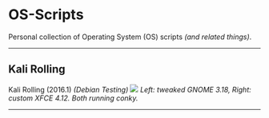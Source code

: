 # OS-Scripts

Personal collection of Operating System (OS) scripts _(and related things)_.

- - -

## Kali Rolling

Kali Rolling (2016.1) _(Debian Testing)_
![](https://i.imgur.com/23dGQEa.png)
_Left: tweaked GNOME 3.18,  Right: custom XFCE 4.12.  Both running conky._

- - -
